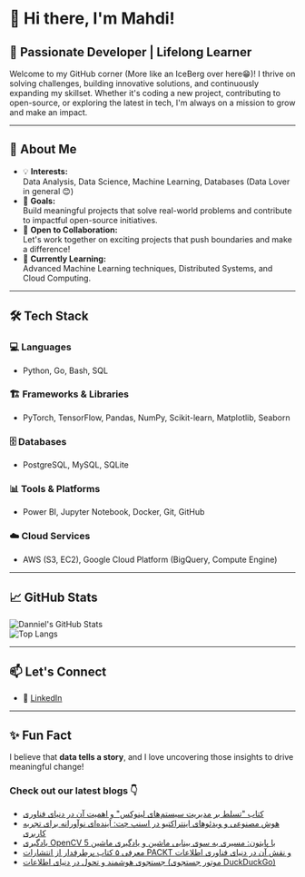 # 👋 Hi there, I'm Mahdi!

## 🚀 Passionate Developer | Lifelong Learner

Welcome to my GitHub corner (More like an IceBerg over here😁)! I thrive on solving challenges, building innovative solutions, and continuously expanding my skillset. Whether it's coding a new project, contributing to open-source, or exploring the latest in tech, I'm always on a mission to grow and make an impact.

---

## 🌟 About Me

- 💡 **Interests:**  
  Data Analysis, Data Science, Machine Learning, Databases (Data Lover in general 😊)  
- 🎯 **Goals:**  
  Build meaningful projects that solve real-world problems and contribute to impactful open-source initiatives.  
- 🤝 **Open to Collaboration:**  
  Let's work together on exciting projects that push boundaries and make a difference!  
- 🌱 **Currently Learning:**  
  Advanced Machine Learning techniques, Distributed Systems, and Cloud Computing.  

---

## 🛠️ Tech Stack

### 💻 Languages  
- Python, Go, Bash, SQL  

### 🏗️ Frameworks & Libraries  
- PyTorch, TensorFlow, Pandas, NumPy, Scikit-learn, Matplotlib, Seaborn  

### 🗄️ Databases  
- PostgreSQL, MySQL, SQLite  

### 📊 Tools & Platforms  
- Power BI, Jupyter Notebook, Docker, Git, GitHub  

### ☁️ Cloud Services  
- AWS (S3, EC2), Google Cloud Platform (BigQuery, Compute Engine)  

---

## 📈 GitHub Stats  

![Danniel's GitHub Stats](https://github-readme-stats.vercel.app/api?username=Danniel4ev&show_icons=true&theme=radical)  
![Top Langs](https://github-readme-stats.vercel.app/api/top-langs/?username=Danniel4ev&layout=compact&theme=radical)  

---

## 📫 Let's Connect  

- 💼 [LinkedIn](https://www.linkedin.com/in/mahdi-yaghoubi-zadeh-26b442287/)

---

## ✨ Fun Fact  

I believe that **data tells a story**, and I love uncovering those insights to drive meaningful change!



### Check out our latest blogs 👇

<!-- BLOG-POST-LIST:START -->
- [کتاب &quot;تسلط بر مدیریت سیستم‌های لینوکس&quot; و اهمیت آن در دنیای فناوری](https://cyberuni.ir/blog/%DA%A9%D8%AA%D8%A7%D8%A8-%D8%AA%D8%B3%D9%84%D8%B7-%D8%A8%D8%B1-%D9%85%D8%AF%DB%8C%D8%B1%DB%8C%D8%AA-%D8%B3%DB%8C%D8%B3%D8%AA%D9%85%D9%87%D8%A7%DB%8C-%D9%84%DB%8C%D9%86%D9%88%DA%A9%D8%B3-%D9%88-%D8%A7%D9%87%D9%85%DB%8C%D8%AA-%D8%A2%D9%86-%D8%AF%D8%B1-%D8%AF%D9%86%DB%8C%D8%A7%DB%8C-%D9%81%D9%86%D8%A7%D9%88%D8%B1%DB%8C/)
- [هوش مصنوعی و ویدئوهای اینتراکتیو در  اسنپ چت: آینده‌ای نوآورانه برای تجربه کاربری](https://cyberuni.ir/blog/%D9%87%D9%88%D8%B4-%D9%85%D8%B5%D9%86%D9%88%D8%B9%DB%8C-%D9%88-%D9%88%DB%8C%D8%AF%D8%A6%D9%88%D9%87%D8%A7%DB%8C-%D8%A7%DB%8C%D9%86%D8%AA%D8%B1%D8%A7%DA%A9%D8%AA%DB%8C%D9%88-%D8%AF%D8%B1-%D8%A7%D8%B3%D9%86%D9%BE-%DA%86%D8%AA-%D8%A2%DB%8C%D9%86%D8%AF%D9%87%D8%A7%DB%8C-%D9%86%D9%88%D8%A2%D9%88%D8%B1%D8%A7%D9%86%D9%87-%D8%A8%D8%B1%D8%A7%DB%8C-%D8%AA%D8%AC%D8%B1%D8%A8%D9%87-%DA%A9%D8%A7%D8%B1%D8%A8%D8%B1%DB%8C/)
- [یادگیری OpenCV 5 با پایتون: مسیری به سوی بینایی ماشین و یادگیری ماشین](https://cyberuni.ir/blog/%DB%8C%D8%A7%D8%AF%DA%AF%DB%8C%D8%B1%DB%8C-opencv-5-%D8%A8%D8%A7-%D9%BE%D8%A7%DB%8C%D8%AA%D9%88%D9%86-%D9%85%D8%B3%DB%8C%D8%B1%DB%8C-%D8%A8%D9%87-%D8%B3%D9%88%DB%8C-%D8%A8%DB%8C%D9%86%D8%A7%DB%8C%DB%8C-%D9%85%D8%A7%D8%B4%DB%8C%D9%86-%D9%88-%DB%8C%D8%A7%D8%AF%DA%AF%DB%8C%D8%B1%DB%8C-%D9%85%D8%A7%D8%B4%DB%8C%D9%86/)
- [معرفی ۵ کتاب پرطرفدار از انتشارات PACKT و نقش آن در دنیای فناوری اطلاعات](https://cyberuni.ir/blog/%D9%85%D8%B9%D8%B1%D9%81%DB%8C-%DB%B5-%DA%A9%D8%AA%D8%A7%D8%A8-%D9%BE%D8%B1%D8%B7%D8%B1%D9%81%D8%AF%D8%A7%D8%B1-%D8%A7%D8%B2-%D8%A7%D9%86%D8%AA%D8%B4%D8%A7%D8%B1%D8%A7%D8%AA-packt-%D9%88-%D9%86%D9%82%D8%B4-%D8%A2%D9%86-%D8%AF%D8%B1-%D8%AF%D9%86%DB%8C%D8%A7%DB%8C-%D9%81%D9%86%D8%A7%D9%88%D8%B1%DB%8C-%D8%A7%D8%B7%D9%84%D8%A7%D8%B9%D8%A7%D8%AA/)
- [جستجوی هوشمند و تحول در دنیای اطلاعات &lpar;موتور جستجوی DuckDuckGo&rpar;](https://cyberuni.ir/blog/%D8%AC%D8%B3%D8%AA%D8%AC%D9%88%DB%8C-%D9%87%D9%88%D8%B4%D9%85%D9%86%D8%AF-%D9%88-%D8%AA%D8%AD%D9%88%D9%84-%D8%AF%D8%B1-%D8%AF%D9%86%DB%8C%D8%A7%DB%8C-%D8%A7%D8%B7%D9%84%D8%A7%D8%B9%D8%A7%D8%AA-%D9%85%D9%88%D8%AA%D9%88%D8%B1-%D8%AC%D8%B3%D8%AA%D8%AC%D9%88%DB%8C-duckduckgo/)
<!-- BLOG-POST-LIST:END -->

